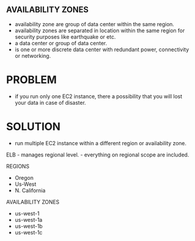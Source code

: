 ## AVAILABILITY ZONES
- availability zone are group of data center within the same region.
- availability zones are separated in location within the same region for security
purposes like earthquake or etc.
- a data center or group of data center.
- is one or more discrete data center with redundant power, connectivity or networking.

# PROBLEM
- if you run only one EC2 instance, there a possibility that you will lost your data
in case of disaster.

# SOLUTION
- run multiple EC2 instance within a different region or availability zone.

ELB - manages regional level.
    - everything on regional scope are included.

REGIONS
- Oregon
- Us-West
- N. California

AVAILABILITY ZONES
- us-west-1
- us-west-1a
- us-west-1b
- us-west-1c

